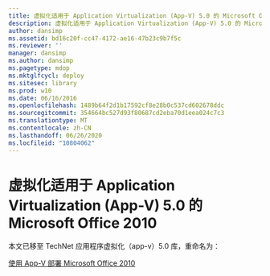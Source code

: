 ```yaml
---
title: 虚拟化适用于 Application Virtualization (App-V) 5.0 的 Microsoft Office 2010
description: 虚拟化适用于 Application Virtualization (App-V) 5.0 的 Microsoft Office 2010
author: dansimp
ms.assetid: bd16c20f-cc47-4172-ae16-47b23c9b7f5c
ms.reviewer: ''
manager: dansimp
ms.author: dansimp
ms.pagetype: mdop
ms.mktglfcycl: deploy
ms.sitesec: library
ms.prod: w10
ms.date: 06/16/2016
ms.openlocfilehash: 1489b64f2d1b17592cf8e28b0c537cd602678ddc
ms.sourcegitcommit: 354664bc527d93f80687cd2eba70d1eea024c7c3
ms.translationtype: MT
ms.contentlocale: zh-CN
ms.lasthandoff: 06/26/2020
ms.locfileid: "10804062"
---
```

# 虚拟化适用于 Application Virtualization (App-V) 5.0 的 Microsoft Office 2010


本文已移至 TechNet 应用程序虚拟化（app-v）5.0 库，重命名为：

[使用 App-V 部署 Microsoft Office 2010](../appv-v5/deploying-microsoft-office-2010-by-using-app-v.md)

 

 





